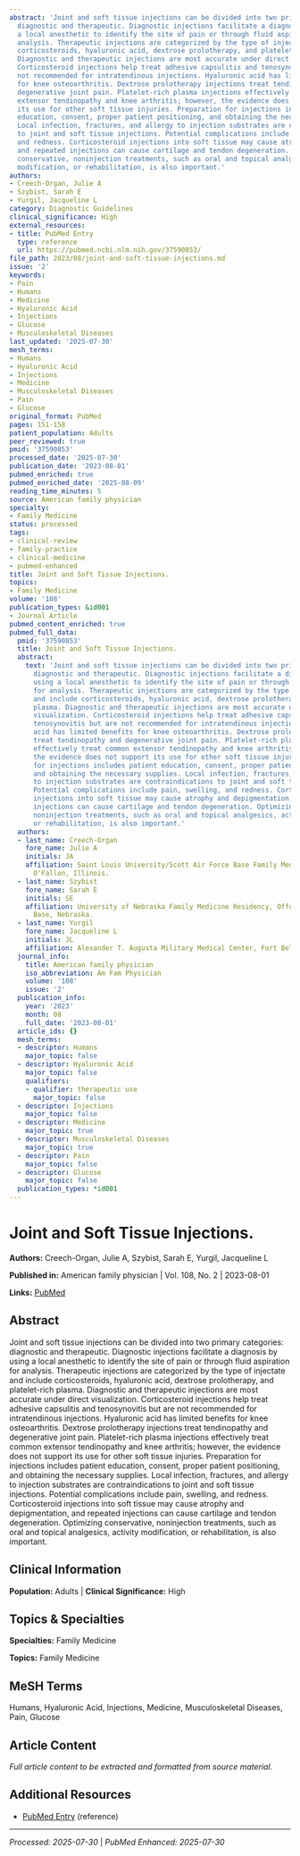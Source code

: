 ```yaml
---
abstract: 'Joint and soft tissue injections can be divided into two primary categories:
  diagnostic and therapeutic. Diagnostic injections facilitate a diagnosis by using
  a local anesthetic to identify the site of pain or through fluid aspiration for
  analysis. Therapeutic injections are categorized by the type of injectate and include
  corticosteroids, hyaluronic acid, dextrose prolotherapy, and platelet-rich plasma.
  Diagnostic and therapeutic injections are most accurate under direct visualization.
  Corticosteroid injections help treat adhesive capsulitis and tenosynovitis but are
  not recommended for intratendinous injections. Hyaluronic acid has limited benefits
  for knee osteoarthritis. Dextrose prolotherapy injections treat tendinopathy and
  degenerative joint pain. Platelet-rich plasma injections effectively treat common
  extensor tendinopathy and knee arthritis; however, the evidence does not support
  its use for other soft tissue injuries. Preparation for injections includes patient
  education, consent, proper patient positioning, and obtaining the necessary supplies.
  Local infection, fractures, and allergy to injection substrates are contraindications
  to joint and soft tissue injections. Potential complications include pain, swelling,
  and redness. Corticosteroid injections into soft tissue may cause atrophy and depigmentation,
  and repeated injections can cause cartilage and tendon degeneration. Optimizing
  conservative, noninjection treatments, such as oral and topical analgesics, activity
  modification, or rehabilitation, is also important.'
authors:
- Creech-Organ, Julie A
- Szybist, Sarah E
- Yurgil, Jacqueline L
category: Diagnostic Guidelines
clinical_significance: High
external_resources:
- title: PubMed Entry
  type: reference
  url: https://pubmed.ncbi.nlm.nih.gov/37590853/
file_path: 2023/08/joint-and-soft-tissue-injections.md
issue: '2'
keywords:
- Pain
- Humans
- Medicine
- Hyaluronic Acid
- Injections
- Glucose
- Musculoskeletal Diseases
last_updated: '2025-07-30'
mesh_terms:
- Humans
- Hyaluronic Acid
- Injections
- Medicine
- Musculoskeletal Diseases
- Pain
- Glucose
original_format: PubMed
pages: 151-158
patient_population: Adults
peer_reviewed: true
pmid: '37590853'
processed_date: '2025-07-30'
publication_date: '2023-08-01'
pubmed_enriched: true
pubmed_enriched_date: '2025-08-09'
reading_time_minutes: 5
source: American family physician
specialty:
- Family Medicine
status: processed
tags:
- clinical-review
- family-practice
- clinical-medicine
- pubmed-enhanced
title: Joint and Soft Tissue Injections.
topics:
- Family Medicine
volume: '108'
publication_types: &id001
- Journal Article
pubmed_content_enriched: true
pubmed_full_data:
  pmid: '37590853'
  title: Joint and Soft Tissue Injections.
  abstract:
    text: 'Joint and soft tissue injections can be divided into two primary categories:
      diagnostic and therapeutic. Diagnostic injections facilitate a diagnosis by
      using a local anesthetic to identify the site of pain or through fluid aspiration
      for analysis. Therapeutic injections are categorized by the type of injectate
      and include corticosteroids, hyaluronic acid, dextrose prolotherapy, and platelet-rich
      plasma. Diagnostic and therapeutic injections are most accurate under direct
      visualization. Corticosteroid injections help treat adhesive capsulitis and
      tenosynovitis but are not recommended for intratendinous injections. Hyaluronic
      acid has limited benefits for knee osteoarthritis. Dextrose prolotherapy injections
      treat tendinopathy and degenerative joint pain. Platelet-rich plasma injections
      effectively treat common extensor tendinopathy and knee arthritis; however,
      the evidence does not support its use for other soft tissue injuries. Preparation
      for injections includes patient education, consent, proper patient positioning,
      and obtaining the necessary supplies. Local infection, fractures, and allergy
      to injection substrates are contraindications to joint and soft tissue injections.
      Potential complications include pain, swelling, and redness. Corticosteroid
      injections into soft tissue may cause atrophy and depigmentation, and repeated
      injections can cause cartilage and tendon degeneration. Optimizing conservative,
      noninjection treatments, such as oral and topical analgesics, activity modification,
      or rehabilitation, is also important.'
  authors:
  - last_name: Creech-Organ
    fore_name: Julie A
    initials: JA
    affiliation: Saint Louis University/Scott Air Force Base Family Medicine Residency,
      O'Fallon, Illinois.
  - last_name: Szybist
    fore_name: Sarah E
    initials: SE
    affiliation: University of Nebraska Family Medicine Residency, Offutt Air Force
      Base, Nebraska.
  - last_name: Yurgil
    fore_name: Jacqueline L
    initials: JL
    affiliation: Alexander T. Augusta Military Medical Center, Fort Belvoir, Virginia.
  journal_info:
    title: American family physician
    iso_abbreviation: Am Fam Physician
    volume: '108'
    issue: '2'
  publication_info:
    year: '2023'
    month: 08
    full_date: '2023-08-01'
  article_ids: {}
  mesh_terms:
  - descriptor: Humans
    major_topic: false
  - descriptor: Hyaluronic Acid
    major_topic: false
    qualifiers:
    - qualifier: therapeutic use
      major_topic: false
  - descriptor: Injections
    major_topic: false
  - descriptor: Medicine
    major_topic: true
  - descriptor: Musculoskeletal Diseases
    major_topic: true
  - descriptor: Pain
    major_topic: false
  - descriptor: Glucose
    major_topic: false
  publication_types: *id001
---
```


# Joint and Soft Tissue Injections.

**Authors:** Creech-Organ, Julie A, Szybist, Sarah E, Yurgil, Jacqueline L

**Published in:** American family physician | Vol. 108, No. 2 | 2023-08-01

**Links:** [PubMed](https://pubmed.ncbi.nlm.nih.gov/37590853/)

## Abstract

Joint and soft tissue injections can be divided into two primary categories: diagnostic and therapeutic. Diagnostic injections facilitate a diagnosis by using a local anesthetic to identify the site of pain or through fluid aspiration for analysis. Therapeutic injections are categorized by the type of injectate and include corticosteroids, hyaluronic acid, dextrose prolotherapy, and platelet-rich plasma. Diagnostic and therapeutic injections are most accurate under direct visualization. Corticosteroid injections help treat adhesive capsulitis and tenosynovitis but are not recommended for intratendinous injections. Hyaluronic acid has limited benefits for knee osteoarthritis. Dextrose prolotherapy injections treat tendinopathy and degenerative joint pain. Platelet-rich plasma injections effectively treat common extensor tendinopathy and knee arthritis; however, the evidence does not support its use for other soft tissue injuries. Preparation for injections includes patient education, consent, proper patient positioning, and obtaining the necessary supplies. Local infection, fractures, and allergy to injection substrates are contraindications to joint and soft tissue injections. Potential complications include pain, swelling, and redness. Corticosteroid injections into soft tissue may cause atrophy and depigmentation, and repeated injections can cause cartilage and tendon degeneration. Optimizing conservative, noninjection treatments, such as oral and topical analgesics, activity modification, or rehabilitation, is also important.

## Clinical Information

**Population:** Adults | **Clinical Significance:** High

## Topics & Specialties

**Specialties:** Family Medicine

**Topics:** Family Medicine

## MeSH Terms

Humans, Hyaluronic Acid, Injections, Medicine, Musculoskeletal Diseases, Pain, Glucose

## Article Content

*Full article content to be extracted and formatted from source material.*

## Additional Resources

- [PubMed Entry](https://pubmed.ncbi.nlm.nih.gov/37590853/) (reference)

---

*Processed: 2025-07-30* | *PubMed Enhanced: 2025-07-30*
